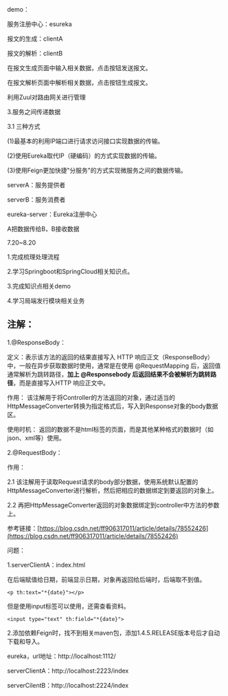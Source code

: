 demo：

服务注册中心：esureka

报文的生成：clientA

报文的解析：clientB

在报文生成页面中输入相关数据，点击按钮发送报文。

在报文解析页面中解析相关数据，点击按钮生成报文。

利用Zuul对路由网关进行管理

3.服务之间传递数据

3.1 三种方式

(1)最基本的利用IP端口进行请求访问接口实现数据的传输。

(2)使用Eureka取代IP（硬编码）的方式实现数据的传输。

(3)使用Feign更加快捷"分服务"的方式实现微服务之间的数据传输。

serverA：服务提供者

serverB：服务消费者

eureka-server：Eureka注册中心

A把数据传给B，B接收数据

7.20~8.20

1.完成梳理处理流程

2.学习Springboot和SpringCloud相关知识点。

3.完成知识点相关demo

4.学习局端发行模块相关业务


## 注解： ##
1.@ResponseBody：

定义：表示该方法的返回的结果直接写入 HTTP 响应正文（ResponseBody）中，一般在异步获取数据时使用，通常是在使用 @RequestMapping 后，返回值通常解析为跳转路径，**加上 @Responsebody 后返回结果不会被解析为跳转路径**，而是直接写入HTTP 响应正文中。 

作用： 
该注解用于将Controller的方法返回的对象，通过适当的HttpMessageConverter转换为指定格式后，写入到Response对象的body数据区。

使用时机： 返回的数据不是html标签的页面，而是其他某种格式的数据时（如json、xml等）使用。

2.@RequestBody：

作用：

2.1 该注解用于读取Request请求的body部分数据，使用系统默认配置的HttpMessageConverter进行解析，然后把相应的数据绑定到要返回的对象上。

2.2 再把HttpMessageConverter返回的对象数据绑定到controller中方法的参数上。



参考链接：[https://blog.csdn.net/ff906317011/article/details/78552426](https://blog.csdn.net/ff906317011/article/details/78552426)

问题：

1.serverClientA：index.html

在后端赋值给日期，前端显示日期，对象再返回给后端时，后端取不到值。

```
<p th:text="*{date}"></p>
```

但是使用input标签可以使用，还需查看资料。

```    
<input type="text" th:field="*{date}">

```

2.添加依赖Feign时，找不到相关maven包，添加<version>1.4.5.RELEASE</version>版本号后才自动下载和导入。

eureka，url地址：http://localhost:1112/

serverClientA：http://localhost:2223/index

serverCilentB：http://localhost:2224/index
